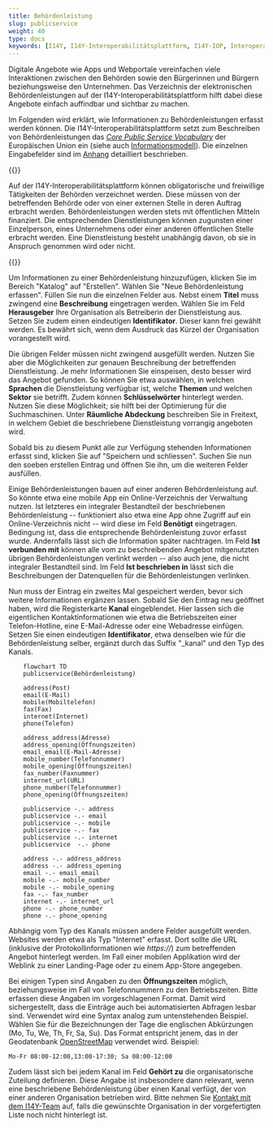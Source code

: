 ```yaml
---
title: Behördenleistung
slug: publicservice
weight: 40
type: docs
keywords: [I14Y, I14Y-Interoperabilitätsplattform, I14Y-IOP, Interoperabilität, Behördenleistung, öffentliche Dienstleistung, Website, Portal, Webapp, App, Mobile App, Applikation, Verzeichnis, Schweiz]
---
```


Digitale Angebote wie Apps und Webportale vereinfachen viele Interaktionen zwischen den Behörden sowie den Bürgerinnen und Bürgern beziehungsweise den Unternehmen. Das Verzeichnis der elektronischen Behördenleistungen auf der I14Y-Interoperabilitätsplattform hilft dabei diese Angebote einfach auffindbar und sichtbar zu machen. 

Im Folgenden wird erklärt, wie Informationen zu Behördenleistungen erfasst werden können. Die I14Y-Interoperabilitätsplattform setzt zum Beschreiben von Behördenleistungen das [_Core Public Service Vocabulary_](https://github.com/SEMICeu/CPSV-AP) der Europäischen Union ein (siehe auch [Informationsmodell](/handbook/de/2_rollen_prozesse/informationsmodell)). Die einzelnen Eingabefelder sind im [Anhang](/handbook/de/6_anhang/eingabefelder) detailliert beschrieben. 

{{<alert title="Was ist eine Behördenleistung?" color="info">}}
 
Auf der I14Y-Interoperabilitätsplattform können obligatorische und freiwillige Tätigkeiten der Behörden verzeichnet werden. Diese müssen von der betreffenden Behörde oder von einer externen Stelle in deren Auftrag erbracht werden. Behördenleistungen werden stets mit öffentlichen Mitteln finanziert. Die entsprechenden Dienstleistungen können zugunsten einer Einzelperson, eines Unternehmens oder einer anderen öffentlichen Stelle erbracht werden. Eine Dienstleistung besteht unabhängig davon, ob sie in Anspruch genommen wird oder nicht.

{{</alert>}}

Um Informationen zu einer Behördenleistung hinzuzufügen, klicken Sie im Bereich "Katalog" auf "Erstellen". Wählen Sie "Neue Behördenleistung erfassen". Füllen Sie nun die einzelnen Felder aus. Nebst einem __Titel__ muss zwingend eine __Beschreibung__ eingetragen werden. Wählen Sie im Feld __Herausgeber__ Ihre Organisation als Betreiberin der Dienstleistung aus. Setzen Sie zudem einen eindeutigen __Identifikator__. Dieser kann frei gewählt werden. Es bewährt sich, wenn dem Ausdruck das Kürzel der Organisation vorangestellt wird. 

Die übrigen Felder müssen nicht zwingend ausgefüllt werden. Nutzen Sie aber die Möglichkeiten zur genauen Beschreibung der betreffenden Dienstleistung. Je mehr Informationen Sie einspeisen, desto besser wird das Angebot gefunden. So können Sie etwa auswählen, in welchen __Sprachen__ die Dienstleistung verfügbar ist, welche __Themen__ und welchen __Sektor__ sie betrifft. Zudem können __Schlüsselwörter__ hinterlegt werden. Nutzen Sie diese Möglichkeit; sie hilft bei der Optimierung für die Suchmaschinen. Unter __Räumliche Abdeckung__ beschreiben Sie in Freitext, in welchem Gebiet die beschriebene Dienstleistung vorrangig angeboten wird. 

Sobald bis zu diesem Punkt alle zur Verfügung stehenden Informationen erfasst sind, klicken Sie auf "Speichern und schliessen". Suchen Sie nun den soeben erstellen Eintrag und öffnen Sie ihn, um die weiteren Felder ausfüllen. 

Einige Behördenleistungen bauen auf einer anderen Behördenleistung auf. So könnte etwa eine mobile App ein Online-Verzeichnis der Verwaltung nutzen. Ist letzteres ein integraler Bestandteil der beschriebenen Behördenleistung -- funktioniert also etwa eine App ohne Zugriff auf ein Online-Verzeichnis nicht -- wird diese im Feld __Benötigt__ eingetragen. Bedingung ist, dass die entsprechende Behördenleistung zuvor erfasst wurde. Andernfalls lässt sich die Information später nachtragen. Im Feld __Ist verbunden mit__ können alle vom zu beschreibenden Angebot mitgenutzten übrigen Behördenleistungen verlinkt werden -- also auch jene, die nicht integraler Bestandteil sind. Im Feld __Ist beschrieben in__ lässt sich die Beschreibungen der Datenquellen für die Behördenleistungen verlinken.

Nun muss der Eintrag ein zweites Mal gespeichert werden, bevor sich weitere Informationen ergänzen lassen. Sobald Sie den Eintrag neu geöffnet haben, wird die Registerkarte __Kanal__ eingeblendet. Hier lassen sich die eigentlichen Kontaktinformationen wie etwa die Betriebszeiten einer Telefon-Hotline, eine E-Mail-Adresse oder eine Webadresse einfügen. Setzen Sie einen eindeutigen __Identifikator__, etwa denselben wie für die Behördenleistung selber, ergänzt durch das Suffix "_kanal" und den Typ des Kanals.

```mermaid
    flowchart TD
    publicservice(Behördenleistung)

    address(Post)
    email(E-Mail)
    mobile(Mobiltelefon)
    fax(Fax)
    internet(Internet)
    phone(Telefon)
    
    address_address(Adresse)
    address_opening(Öffnungszeiten)
    email_email(E-Mail-Adresse)
    mobile_number(Telefonnummer)
    mobile_opening(Öffnungszeiten)
    fax_number(Faxnummer)
    internet_url(URL)
    phone_number(Telefonnummer)
    phone_opening(Öffnungszeiten)

    publicservice -.- address
    publicservice -.- email
    publicservice -.- mobile
    publicservice -.- fax
    publicservice -.- internet
    publicservice  -.- phone

    address -.- address_address
    address -.- address_opening
    email -.- email_email
    mobile -.- mobile_number
    mobile -.- mobile_opening
    fax -.- fax_number
    internet -.- internet_url
    phone -.- phone_number
    phone -.- phone_opening

```

Abhängig vom Typ des Kanals müssen andere Felder ausgefüllt werden. Websites werden etwa als Typ "Internet" erfasst. Dort sollte die URL (inklusive der Protokollinformationen wie _https://_) zum betreffenden Angebot hinterlegt werden. Im Fall einer mobilen Applikation wird der Weblink zu einer Landing-Page oder zu einem App-Store angegeben. 

Bei einigen Typen sind Angaben zu den __Öffnungszeiten__ möglich, beziehungsweise im Fall von Telefonnummern zu den Betriebszeiten. Bitte erfassen diese Angaben im vorgeschlagenen Format. Damit wird sichergestellt, dass die Einträge auch bei automatisierten Abfragen lesbar sind. Verwendet wird eine Syntax analog zum untenstehenden Beispiel. Wählen Sie für die Bezeichnungen der Tage die englischen Abkürzungen (Mo, Tu, We, Th, Fr, Sa, Su). Das Format entspricht jenem, das in der Geodatenbank [OpenStreetMap](https://wiki.openstreetmap.org/wiki/Key:opening_hours) verwendet wird. Beispiel:

`Mo-Fr 08:00-12:00,13:00-17:30; Sa 08:00-12:00`

Zudem lässt sich bei jedem Kanal im Feld __Gehört zu__ die organisatorische Zuteilung definieren. Diese Angabe ist insbesondere dann relevant, wenn eine beschriebene Behördenleistung über einen Kanal verfügt, der von einer anderen Organisation betrieben wird. Bitte nehmen Sie [Kontakt mit dem I14Y-Team](mailto:i14y@bfs.admin.ch) auf, falls die gewünschte Organisation in der vorgefertigten Liste noch nicht hinterlegt ist.